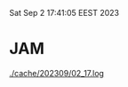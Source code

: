 Sat Sep  2 17:41:05 EEST 2023
# JAM
<a href='./cache/202309/02_17.log'>./cache/202309/02_17.log</a>

